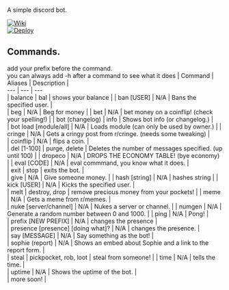 
A simple discord bot.  
  
[![Wiki](https://img.icons8.com/ios/32/000000/wikipedia.png)](https://www.github.com/codeducks/xBOT/wiki)  
[![Deploy](https://www.herokucdn.com/deploy/button.svg)](https://heroku.com/deploy?template=https://github.com/codeducks/xBOT/tree/master)

## Commands.  
add your prefix before the command.  
you can always add -h after a command to see what it does
| Command | Aliases | Description |  
--- | --- | ---   
| balance | bal | shows your balance |
| ban [USER] | N/A | Bans the specified user. |  
| beg | N/A | Beg for money |
| bet | N/A | bet money on a coinflip! (check your spelling!) |
| bot (changelog) | info | Shows bot info (or changelog.) |  
| bot load [module/all] | N/A | Loads module (can only be used by owner.) |
| cringe | N/A | Gets a cringy post from r/cringe. (needs some tweaking) |  
| coinflip | N/A | flips a coin. |  
| del [1-100] | purge, delete | Deletes the number of messages specified. (up until 100) |
| dropeco | N/A | DROPS THE ECONOMY TABLE! (bye economy) |
| eval [CODE] | N/A | eval commmand, you know what it does.  |  
| exit | stop | exits the bot. |  
| give | N/A | Give someone money. | 
| hash [string] | N/A | hashes string |
| kick [USER] | N/A | Kicks the specified user. |  
| melt | destroy, drop | remove precious money from your pockets! |
| meme | N/A | Gets a meme from r/memes. |  
| nuke [server/channel] | N/A | Nukes a server or channel. |
| numgen | N/A | Generate a random number between 0 and 1000. |
| ping | N/A | Pong! |  
| prefix [NEW PREFIX] | N/A | changes the presence |  
| presence [presence] [doing what]? | N/A | changes the presence.  |  
| say [MESSAGE] | N/A | Say something as the bot! |  
| sophie (report) | N/A | Shows an embed about Sophie and a link to the report form. |  
| steal | pickpocket, rob, loot | steal from someone! |
| time | N/A | tells the time. |  
| uptime | N/A | Shows the uptime of the bot. |  
| more soon! |

